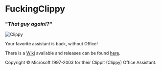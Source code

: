 # FuckingClippy
### "*That guy again!?*"

![Clippy](https://guitarxhero.github.com/imgs/fc2.png)

Your favorite assistant is back, without Office!

There is a [Wiki][wiki] available and releases can be found [here][releases].

Copyright © Microsoft 1997-2003 for their Clippit (Clippy) Office Assistant.

[wiki]: https://github.com/guitarxhero/FuckingClippy/wiki
[releases]: https://github.com/guitarxhero/FuckingClippy/releases
[license]: LICENSE